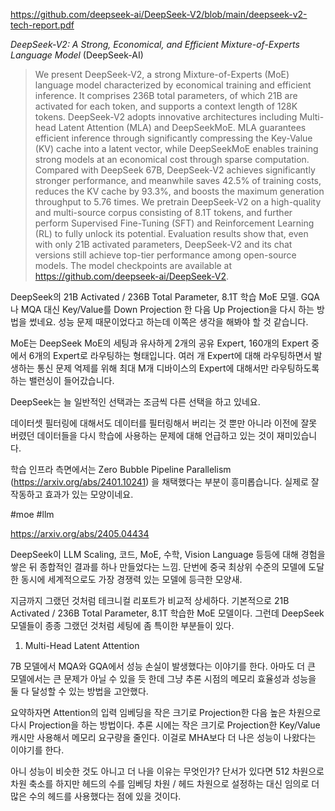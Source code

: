 https://github.com/deepseek-ai/DeepSeek-V2/blob/main/deepseek-v2-tech-report.pdf

*DeepSeek-V2: A Strong, Economical, and Efficient Mixture-of-Experts Language Model* (DeepSeek-AI)

> We present DeepSeek-V2, a strong Mixture-of-Experts (MoE) language model characterized by economical training and efficient inference. It comprises 236B total parameters, of which 21B are activated for each token, and supports a context length of 128K tokens. DeepSeek-V2 adopts innovative architectures including Multi-head Latent Attention (MLA) and DeepSeekMoE. MLA guarantees efficient inference through significantly compressing the Key-Value (KV) cache into a latent vector, while DeepSeekMoE enables training strong models at an economical cost through sparse computation. Compared with DeepSeek 67B, DeepSeek-V2 achieves significantly stronger performance, and meanwhile saves 42.5% of training costs, reduces the KV cache by 93.3%, and boosts the maximum generation throughput to 5.76 times. We pretrain DeepSeek-V2 on a high-quality and multi-source corpus consisting of 8.1T tokens, and further perform Supervised Fine-Tuning (SFT) and Reinforcement Learning (RL) to fully unlock its potential. Evaluation results show that, even with only 21B activated parameters, DeepSeek-V2 and its chat versions still achieve top-tier performance among open-source models. The model checkpoints are available at https://github.com/deepseek-ai/DeepSeek-V2.

DeepSeek의 21B Activated / 236B Total Parameter, 8.1T 학습 MoE 모델. GQA나 MQA 대신 Key/Value를 Down Projection 한 다음 Up Projection을 다시 하는 방법을 썼네요. 성능 문제 때문이었다고 하는데 이쪽은 생각을 해봐야 할 것 같습니다.

MoE는 DeepSeek MoE의 세팅과 유사하게 2개의 공유 Expert, 160개의 Expert 중에서 6개의 Expert로 라우팅하는 형태입니다. 여러 개 Expert에 대해 라우팅하면서 발생하는 통신 문제 억제를 위해 최대 M개 디바이스의 Expert에 대해서만 라우팅하도록 하는 밸런싱이 들어갔습니다.

DeepSeek는 늘 일반적인 선택과는 조금씩 다른 선택을 하고 있네요.

데이터셋 필터링에 대해서도 데이터를 필터링해서 버리는 것 뿐만 아니라 이전에 잘못 버렸던 데이터들을 다시 학습에 사용하는 문제에 대해 언급하고 있는 것이 재미있습니다.

학습 인프라 측면에서는 Zero Bubble Pipeline Parallelism (https://arxiv.org/abs/2401.10241) 을 채택했다는 부분이 흥미롭습니다. 실제로 잘 작동하고 효과가 있는 모양이네요.

#moe #llm 

https://arxiv.org/abs/2405.04434

DeepSeek이 LLM Scaling, 코드, MoE, 수학, Vision Language 등등에 대해 경험을 쌓은 뒤 종합적인 결과를 하나 만들었다는 느낌. 단번에 중국 최상위 수준의 모델에 도달한 동시에 세계적으로도 가장 경쟁력 있는 모델에 등극한 모양새.

지금까지 그랬던 것처럼 테크니컬 리포트가 비교적 상세하다. 기본적으로 21B Activated / 236B Total Parameter, 8.1T 학습한 MoE 모델이다. 그런데 DeepSeek 모델들이 종종 그랬던 것처럼 세팅에 좀 특이한 부분들이 있다.

1. Multi-Head Latent Attention

7B 모델에서 MQA와 GQA에서 성능 손실이 발생했다는 이야기를 한다. 아마도 더 큰 모델에서는 큰 문제가 아닐 수 있을 듯 한데 그냥 추론 시점의 메모리 효율성과 성능을 둘 다 달성할 수 있는 방법을 고안했다.

요약하자면 Attention의 입력 임베딩을 작은 크기로 Projection한 다음 높은 차원으로 다시 Projection을 하는 방법이다. 추론 시에는 작은 크기로 Projection한 Key/Value 캐시만 사용해서 메모리 요구량을 줄인다. 이걸로 MHA보다 더 나은 성능이 나왔다는 이야기를 한다.

아니 성능이 비슷한 것도 아니고 더 나을 이유는 무엇인가? 단서가 있다면 512 차원으로 차원 축소를 하지만 헤드의 수를 임베딩 차원 / 헤드 차원으로 설정하는 대신 임의로 더 많은 수의 헤드를 사용했다는 점에 있을 것이다.


